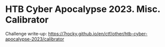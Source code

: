 # HTB Cyber Apocalypse 2023. Misc. Calibrator

Challenge write-up: https://7rocky.github.io/en/ctf/other/htb-cyber-apocalypse-2023/calibrator
